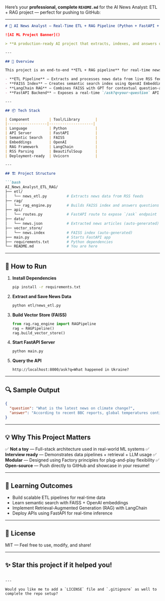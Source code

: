 Here’s your **professional, complete `README.md`** for the AI News Analyst: ETL + RAG project — perfect for pushing to GitHub:

---

````markdown
# 🧠 AI News Analyst — Real-Time ETL + RAG Pipeline (Python + FastAPI + LangChain + FAISS)

![AI ML Project Banner]()

> **A production-ready AI project that extracts, indexes, and answers questions about live news using Retrieval-Augmented Generation (RAG)**

---

## 🚀 Overview

This project is an end-to-end **ETL + RAG pipeline** for real-time news articles using cutting-edge technologies in AI and data engineering:

- **ETL Pipeline** — Extracts and processes news data from live RSS feeds (BBC, NYTimes)
- **FAISS Index** — Creates semantic search index using OpenAI Embeddings
- **LangChain RAG** — Combines FAISS with GPT for contextual question-answering
- **FastAPI Backend** — Exposes a real-time `/ask?q=your-question` API endpoint

---

## 📦 Tech Stack

| Component         | Tool/Library       |
|------------------|--------------------|
| Language          | Python             |
| API Server        | FastAPI            |
| Semantic Search   | FAISS              |
| Embeddings        | OpenAI             |
| RAG Framework     | LangChain          |
| RSS Parsing       | BeautifulSoup      |
| Deployment-ready  | Uvicorn            |

---

## 🏗️ Project Structure

```bash
AI_News_Analyst_ETL_RAG/
├── etl/
│   └── news_etl.py         # Extracts news data from RSS feeds
├── rag/
│   └── rag_engine.py       # Builds FAISS index and answers questions
├── api/
│   └── routes.py           # FastAPI route to expose `/ask` endpoint
├── data/
│   └── news.json           # Extracted news articles (auto-generated)
├── vector_store/
│   └── news.index          # FAISS index (auto-generated)
├── main.py                 # Starts FastAPI app
├── requirements.txt        # Python dependencies
└── README.md               # You are here
````

---

## 🧪 How to Run

1. **Install Dependencies**

   ```bash
   pip install -r requirements.txt
   ```

2. **Extract and Save News Data**

   ```bash
   python etl/news_etl.py
   ```

3. **Build Vector Store (FAISS)**

   ```python
   from rag.rag_engine import RAGPipeline
   rag = RAGPipeline()
   rag.build_vector_store()
   ```

4. **Start FastAPI Server**

   ```bash
   python main.py
   ```

5. **Query the API**

   ```
   http://localhost:8000/ask?q=What happened in Ukraine?
   ```

---

## 🔍 Sample Output

```json
{
  "question": "What is the latest news on climate change?",
  "answer": "According to recent BBC reports, global temperatures continue to rise due to greenhouse emissions..."
}
```

---

## 💡 Why This Project Matters

✅ **Not a toy** — Full-stack architecture used in real-world ML systems
✅ **Interview ready** — Demonstrates data pipelines + retrieval + LLM usage
✅ **Modular** — Designed using Factory principles for plug-and-play flexibility
✅ **Open-source** — Push directly to GitHub and showcase in your resume!

---

## 🧠 Learning Outcomes

* Build scalable ETL pipelines for real-time data
* Learn semantic search with FAISS + OpenAI embeddings
* Implement Retrieval-Augmented Generation (RAG) with LangChain
* Deploy APIs using FastAPI for real-time inference

---

## 📜 License

MIT — Feel free to use, modify, and share!

---

## ✨ Star this project if it helped you!

```

---

Would you like me to add a `LICENSE` file and `.gitignore` as well to complete the repo setup?
```
